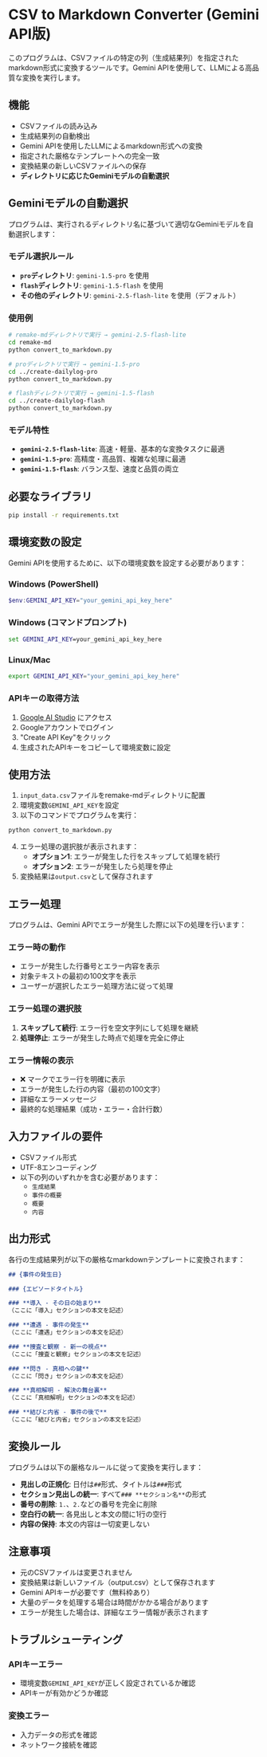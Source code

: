 # CSV to Markdown Converter (Gemini API版)

このプログラムは、CSVファイルの特定の列（生成結果列）を指定されたmarkdown形式に変換するツールです。Gemini APIを使用して、LLMによる高品質な変換を実行します。

## 機能

- CSVファイルの読み込み
- 生成結果列の自動検出
- Gemini APIを使用したLLMによるmarkdown形式への変換
- 指定された厳格なテンプレートへの完全一致
- 変換結果の新しいCSVファイルへの保存
- **ディレクトリに応じたGeminiモデルの自動選択**

## Geminiモデルの自動選択

プログラムは、実行されるディレクトリ名に基づいて適切なGeminiモデルを自動選択します：

### モデル選択ルール
- **`pro`ディレクトリ**: `gemini-1.5-pro` を使用
- **`flash`ディレクトリ**: `gemini-1.5-flash` を使用  
- **その他のディレクトリ**: `gemini-2.5-flash-lite` を使用（デフォルト）

### 使用例
```bash
# remake-mdディレクトリで実行 → gemini-2.5-flash-lite
cd remake-md
python convert_to_markdown.py

# proディレクトリで実行 → gemini-1.5-pro  
cd ../create-dailylog-pro
python convert_to_markdown.py

# flashディレクトリで実行 → gemini-1.5-flash
cd ../create-dailylog-flash
python convert_to_markdown.py
```

### モデル特性
- **`gemini-2.5-flash-lite`**: 高速・軽量、基本的な変換タスクに最適
- **`gemini-1.5-pro`**: 高精度・高品質、複雑な処理に最適
- **`gemini-1.5-flash`**: バランス型、速度と品質の両立

## 必要なライブラリ

```bash
pip install -r requirements.txt
```

## 環境変数の設定

Gemini APIを使用するために、以下の環境変数を設定する必要があります：

### Windows (PowerShell)
```powershell
$env:GEMINI_API_KEY="your_gemini_api_key_here"
```

### Windows (コマンドプロンプト)
```cmd
set GEMINI_API_KEY=your_gemini_api_key_here
```

### Linux/Mac
```bash
export GEMINI_API_KEY="your_gemini_api_key_here"
```

### APIキーの取得方法
1. [Google AI Studio](https://makersuite.google.com/app/apikey) にアクセス
2. Googleアカウントでログイン
3. "Create API Key"をクリック
4. 生成されたAPIキーをコピーして環境変数に設定

## 使用方法

1. `input_data.csv`ファイルをremake-mdディレクトリに配置
2. 環境変数`GEMINI_API_KEY`を設定
3. 以下のコマンドでプログラムを実行：

```bash
python convert_to_markdown.py
```

4. エラー処理の選択肢が表示されます：
   - **オプション1**: エラーが発生した行をスキップして処理を続行
   - **オプション2**: エラーが発生したら処理を停止
5. 変換結果は`output.csv`として保存されます

## エラー処理

プログラムは、Gemini APIでエラーが発生した際に以下の処理を行います：

### エラー時の動作
- エラーが発生した行番号とエラー内容を表示
- 対象テキストの最初の100文字を表示
- ユーザーが選択したエラー処理方法に従って処理

### エラー処理の選択肢
1. **スキップして続行**: エラー行を空文字列にして処理を継続
2. **処理停止**: エラーが発生した時点で処理を完全に停止

### エラー情報の表示
- ❌ マークでエラー行を明確に表示
- エラーが発生した行の内容（最初の100文字）
- 詳細なエラーメッセージ
- 最終的な処理結果（成功・エラー・合計行数）

## 入力ファイルの要件

- CSVファイル形式
- UTF-8エンコーディング
- 以下の列のいずれかを含む必要があります：
  - `生成結果`
  - `事件の概要`
  - `概要`
  - `内容`

## 出力形式

各行の生成結果列が以下の厳格なmarkdownテンプレートに変換されます：

```markdown
## {事件の発生日}

### {エピソードタイトル}

### **導入 - その日の始まり**
（ここに「導入」セクションの本文を記述）

### **遭遇 - 事件の発生**
（ここに「遭遇」セクションの本文を記述）

### **捜査と観察 - 新一の視点**
（ここに「捜査と観察」セクションの本文を記述）

### **閃き - 真相への鍵**
（ここに「閃き」セクションの本文を記述）

### **真相解明 - 解決の舞台裏**
（ここに「真相解明」セクションの本文を記述）

### **結びと内省 - 事件の後で**
（ここに「結びと内省」セクションの本文を記述）
```

## 変換ルール

プログラムは以下の厳格なルールに従って変換を実行します：

- **見出しの正規化**: 日付は`##`形式、タイトルは`###`形式
- **セクション見出しの統一**: すべて`### **セクション名**`の形式
- **番号の削除**: `1.`、`2.`などの番号を完全に削除
- **空白行の統一**: 各見出しと本文の間に1行の空行
- **内容の保持**: 本文の内容は一切変更しない

## 注意事項

- 元のCSVファイルは変更されません
- 変換結果は新しいファイル（output.csv）として保存されます
- Gemini APIキーが必要です（無料枠あり）
- 大量のデータを処理する場合は時間がかかる場合があります
- エラーが発生した場合は、詳細なエラー情報が表示されます

## トラブルシューティング

### APIキーエラー
- 環境変数`GEMINI_API_KEY`が正しく設定されているか確認
- APIキーが有効かどうか確認

### 変換エラー
- 入力データの形式を確認
- ネットワーク接続を確認
